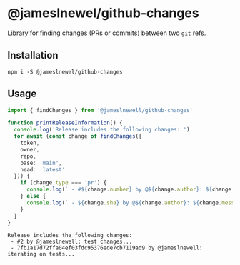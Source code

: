 # @jameslnewel/github-changes

Library for finding changes (PRs or commits) between two `git` refs.

## Installation

```console
npm i -S @jameslnewel/github-changes
```

## Usage

```ts
import { findChanges } from '@jameslnewell/github-changes'

function printReleaseInformation() {
  console.log('Release includes the following changes: ')
  for await (const change of findChanges({
    token, 
    owner,
    repo,
    base: 'main',
    head: 'latest'
  })) {
    if (change.type === 'pr') {
      console.log(` - #${change.number} by @${change.author}: ${change.title}...`)
    } else {
      console.log(` - ${change.sha} by @${change.author}: ${change.message.substr(0, 100)}...`)
    }
  }
}
```

```
Release includes the following changes: 
 - #2 by @jameslnewell: test changes...
 - 7fb1a17d72ffa04ef03fdc95376ede7cb7119ad9 by @jameslnewell: iterating on tests...
```
